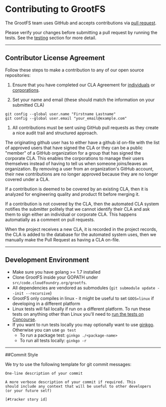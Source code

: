 # Contributing to GrootFS


The GrootFS team uses GitHub and accepts contributions via [pull request](https://help.github.com/articles/using-pull-requests).

Please verify your changes before submitting a pull request by running the tests. See the [testing](https://github.com/cloudfoundry/grootfs#running-tests-in-concourse) section for more detail.

---

## Contributor License Agreement

Follow these steps to make a contribution to any of our open source repositories:

1. Ensure that you have completed our CLA Agreement for [individuals](https://www.cloudfoundry.org/wp-content/uploads/2015/07/CFF_Individual_CLA.pdf) or [corporations](https://www.cloudfoundry.org/wp-content/uploads/2015/07/CFF_Corporate_CLA.pdf).

1. Set your name and email (these should match the information on your submitted CLA)

  ```
  git config --global user.name "Firstname Lastname"
  git config --global user.email "your_email@example.com"
  ```

1. All contributions must be sent using GitHub pull requests as they create a nice audit trail and structured approach.

The originating github user has to either have a github id on-file with the list of approved users that have signed
the CLA or they can be a public "member" of a GitHub organization for a group that has signed the corporate CLA.
This enables the corporations to manage their users themselves instead of having to tell us when someone joins/leaves an organization. By removing a user from an organization's GitHub account, their new contributions are no longer approved because they are no longer covered under a CLA.

If a contribution is deemed to be covered by an existing CLA, then it is analyzed for engineering quality and product
fit before merging it.

If a contribution is not covered by the CLA, then the automated CLA system notifies the submitter politely that we
cannot identify their CLA and ask them to sign either an individual or corporate CLA. This happens automatially as a
comment on pull requests.

When the project receives a new CLA, it is recorded in the project records, the CLA is added to the database for the
automated system uses, then we manually make the Pull Request as having a CLA on-file.

---


## Development Environment

* Make sure you have golang >= 1.7 installed
* Clone GrootFS inside your GOPATH under `src/code.cloudfoundry.org/grootfs`.
* All dependencies are vendored as submodules (`git submodule update --init --recursive`)
* GrootFS only compiles in linux - it might be useful to set `GOOS=linux` if developing in a different platform
* Linux tests will fail locally if run on a different platform. To run these tests on anything other than Linux you'll need to [run the tests on Concourse](https://github.com/cloudfoundry/grootfs#running-tests-in-concourse).
* If you want to run tests locally you may optionally want to use [ginkgo](https://onsi.github.com/ginkgo). Otherwise you can use `go test` 
	* To run a package test: `ginkgo ./<package-name>`
	* To run all tests locally: `ginkgo -r`

----
##Commit Style

We try to use the following template for git commit messages:

```
One-line description of your commit

A more verbose description of your commit if required. This
should include any context that will be useful to other developers
(or your future self)

[#tracker story id]
```

